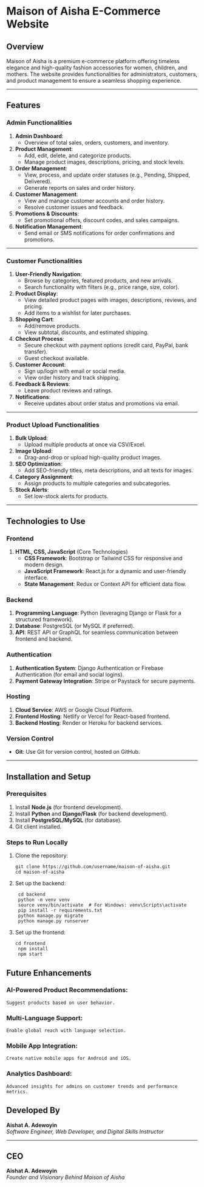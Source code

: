 # Maison of Aisha E-Commerce Website

## Overview
Maison of Aisha is a premium e-commerce platform offering timeless elegance and high-quality fashion accessories for women, children, and mothers. The website provides functionalities for administrators, customers, and product management to ensure a seamless shopping experience.

---

## Features

### **Admin Functionalities**
1. **Admin Dashboard**:
   - Overview of total sales, orders, customers, and inventory.
2. **Product Management**:
   - Add, edit, delete, and categorize products.
   - Manage product images, descriptions, pricing, and stock levels.
3. **Order Management**:
   - View, process, and update order statuses (e.g., Pending, Shipped, Delivered).
   - Generate reports on sales and order history.
4. **Customer Management**:
   - View and manage customer accounts and order history.
   - Resolve customer issues and feedback.
5. **Promotions & Discounts**:
   - Set promotional offers, discount codes, and sales campaigns.
6. **Notification Management**:
   - Send email or SMS notifications for order confirmations and promotions.

---

### **Customer Functionalities**
1. **User-Friendly Navigation**:
   - Browse by categories, featured products, and new arrivals.
   - Search functionality with filters (e.g., price range, size, color).
2. **Product Display**:
   - View detailed product pages with images, descriptions, reviews, and pricing.
   - Add items to a wishlist for later purchases.
3. **Shopping Cart**:
   - Add/remove products.
   - View subtotal, discounts, and estimated shipping.
4. **Checkout Process**:
   - Secure checkout with payment options (credit card, PayPal, bank transfer).
   - Guest checkout available.
5. **Customer Account**:
   - Sign up/login with email or social media.
   - View order history and track shipping.
6. **Feedback & Reviews**:
   - Leave product reviews and ratings.
7. **Notifications**:
   - Receive updates about order status and promotions via email.

---

### **Product Upload Functionalities**
1. **Bulk Upload**:
   - Upload multiple products at once via CSV/Excel.
2. **Image Upload**:
   - Drag-and-drop or upload high-quality product images.
3. **SEO Optimization**:
   - Add SEO-friendly titles, meta descriptions, and alt texts for images.
4. **Category Assignment**:
   - Assign products to multiple categories and subcategories.
5. **Stock Alerts**:
   - Set low-stock alerts for products.

---

## Technologies to Use

### **Frontend**
1. **HTML, CSS, JavaScript** (Core Technologies)
   - **CSS Framework**: Bootstrap or Tailwind CSS for responsive and modern design.
   - **JavaScript Framework**: React.js for a dynamic and user-friendly interface.
   - **State Management**: Redux or Context API for efficient data flow.

### **Backend**
1. **Programming Language**: Python (leveraging Django or Flask for a structured framework).
2. **Database**: PostgreSQL (or MySQL if preferred).
3. **API**: REST API or GraphQL for seamless communication between frontend and backend.

### **Authentication**
1. **Authentication System**: Django Authentication or Firebase Authentication (for email and social logins).
2. **Payment Gateway Integration**: Stripe or Paystack for secure payments.

### **Hosting**
1. **Cloud Service**: AWS or Google Cloud Platform.
2. **Frontend Hosting**: Netlify or Vercel for React-based frontend.
3. **Backend Hosting**: Render or Heroku for backend services.

### **Version Control**
- **Git**: Use Git for version control, hosted on GitHub.

---

## Installation and Setup

### Prerequisites
1. Install **Node.js** (for frontend development).
2. Install **Python** and **Django/Flask** (for backend development).
3. Install **PostgreSQL/MySQL** (for database).
4. Git client installed.

### Steps to Run Locally
1. Clone the repository:
   ```
   git clone https://github.com/username/maison-of-aisha.git
   cd maison-of-aisha
   
2. Set up the backend:
   
   ```
    cd backend
    python -m venv venv
    source venv/bin/activate  # For Windows: venv\Scripts\activate
    pip install -r requirements.txt
    python manage.py migrate
    python manage.py runserver

2. Set up the frontend:
   
   ```
   cd frontend
    npm install
    npm start

## Future Enhancements
### AI-Powered Product Recommendations:
    Suggest products based on user behavior.
### Multi-Language Support:
    Enable global reach with language selection.
### Mobile App Integration:
    Create native mobile apps for Android and iOS.
### Analytics Dashboard:
    Advanced insights for admins on customer trends and performance metrics.

## Developed By
**Aishat A. Adewoyin**  
*Software Engineer, Web Developer, and Digital Skills Instructor*  

---

## CEO
**Aishat A. Adewoyin**  
*Founder and Visionary Behind Maison of Aisha*

